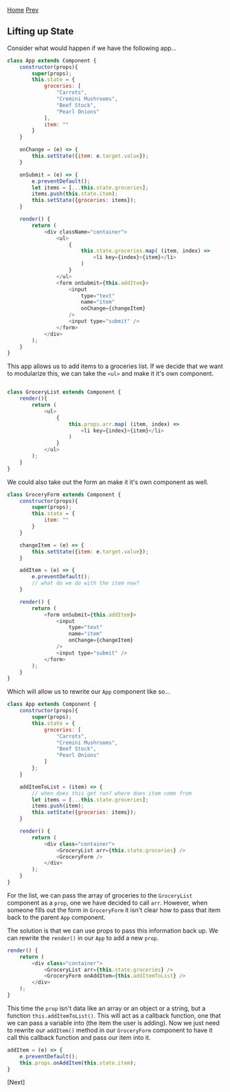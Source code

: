 [Home](https://github.com/wgoode3/react-notes/blob/master/README.md)
[Prev](https://github.com/wgoode3/react-notes/blob/master/forms.md)

## Lifting up State

Consider what would happen if we have the following app...

```javascript
class App extends Component {
    constructor(props){
        super(props);
        this.state = {
            groceries: [
                "Carrots",
                "Cremini Mushrooms",
                "Beef Stock",
                "Pearl Onions"
            ],
            item: ""
        }
    }

    onChange = (e) => {
        this.setState({item: e.target.value});
    }

    onSubmit = (e) => {
        e.preventDefault();
        let items = [...this.state.groceries];
        items.push(this.state.item);
        this.setState({groceries: items});
    }

    render() {
        return (
            <div className="container">
                <ul>
                    {
                        this.state.groceries.map( (item, index) => 
                            <li key={index}>{item}</li>
                        )
                    }
                </ul>
                <form onSubmit={this.addItem}>
                    <input 
                        type="text" 
                        name="item" 
                        onChange={changeItem} 
                    />
                    <input type="submit" />
                </form>
            </div>
        );
    }
}
```

This app allows us to add items to a groceries list. If we decide that we want to modularize this, we can take the ```<ul>``` and make it it's own component.

```javascript

class GroceryList extends Component {
    render(){
        return (
            <ul>
                {
                    this.props.arr.map( (item, index) => 
                        <li key={index}>{item}</li>
                    )
                }
            </ul>
        );
    }
}
```

We could also take out the form an make it it's own component as well.

```javascript
class GroceryForm extends Component {
    constructor(props){
        super(props);
        this.state = {
            item: ""
        }
    }

    changeItem = (e) => {
        this.setState({item: e.target.value});
    }

    addItem = (e) => {
        e.preventDefault();
        // what do we do with the item now?
    }

    render() {
        return (
            <form onSubmit={this.addItem}>
                <input 
                    type="text" 
                    name="item" 
                    onChange={changeItem} 
                />
                <input type="submit" />
            </form>
        );
    }
}
```

Which will allow us to rewrite our ```App``` component like so...

```javascript
class App extends Component {
    constructor(props){
        super(props);
        this.state = {
            groceries: [
                "Carrots",
                "Cremini Mushrooms",
                "Beef Stock",
                "Pearl Onions"
            ]
        };
    }

    addItemToList = (item) => {
        // when does this get run? where does item come from
        let items = [...this.state.groceries];
        items.push(item);
        this.setState({groceries: items});
    }

    render() {
        return (
            <div class="container">
                <GroceryList arr={this.state.groceries} />
                <GroceryForm />
            </div>
        );
    }
}
```

For the list, we can pass the array of groceries to the ```GroceryList``` component as a ```prop```, one we have decided to call ```arr```. However, when someone fills out the form in ```GroceryForm``` it isn't clear how to pass that item back to the parent ```App``` component.

The solution is that we can use props to pass this information back up.
We can rewrite the ```render()``` in our ```App``` to add a new ```prop```.

```javascript
render() {
    return (
        <div class="container">
            <GroceryList arr={this.state.groceries} />
            <GroceryForm onAddItem={this.addItemToList} />
        </div>
    );
}
```

This time the ```prop``` isn't data like an array or an object or a string, but a function ```this.addItemToList()```. This will act as a callback function, one that we can pass a variable into (the item the user is adding). Now we just need to rewrite our ```addItem()``` method in our ```GroceryForm``` component to have it call this callback function and pass our item into it.

```javascript
addItem = (e) => {
    e.preventDefault();
    this.props.onAddItem(this.state.item);
}
```

\[Next\]